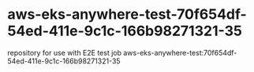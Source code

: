 # aws-eks-anywhere-test-70f654df-54ed-411e-9c1c-166b98271321-35
repository for use with E2E test job aws-eks-anywhere-test:70f654df-54ed-411e-9c1c-166b98271321-35
